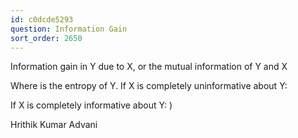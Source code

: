 ```yaml
---
id: c0dcde5293
question: Information Gain
sort_order: 2650
---
```


Information gain  in Y due to X, or the mutual information of Y and X

Where  is the entropy of Y. If X is completely uninformative about Y:

If X is completely informative about Y: )

Hrithik Kumar Advani

